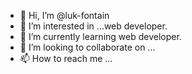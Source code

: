 - 👋 Hi, I’m @luk-fontain
- 👀 I’m interested in ...web developer.
- 🌱 I’m currently learning web developer.
- 💞️ I’m looking to collaborate on ...
- 📫 How to reach me ...

<!---
luk-fontain/luk-fontain is a ✨ special ✨ repository because its `README.md` (this file) appears on your GitHub profile.
You can click the Preview link to take a look at your changes.
--->
